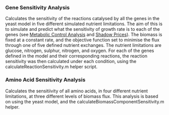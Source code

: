 ### Gene Sensitivity Analysis

Calculates the sensitivity of the reactions catalysed by all the genes in the yeast model in five different simulated nutrient limitations. The aim of this is to simulate and predict what the sensitivity of growth rate is to each of the genes (see [Metabolic Control Analysis][mca] and [Shadow Prices][shadow]). The biomass is fixed at a constant rate, and the objective function set to minimise the flux through one of five defined nutrient exchanges. The nutrient limitations are glucose, nitrogen, sulphur, nitrogen, and oxygen. For each of the genes defined in the model and their corresponding reactions, the reaction sensitivity was then calculated under each condition, using the calculateReactionSensitivity.m helper script.

### Amino Acid Sensitivity Analysis

Calculates the sensitiivity of all amino acids, in four different nutrient limitations, at three different levels of biomass flux. This analysis is based on using the yeast model, and the calculateBiomassComponentSensitivity.m helper.

[mca]: http://www.ncbi.nlm.nih.gov/pubmed/1530563
[shadow]: http://www.ncbi.nlm.nih.gov/pubmed/8368835

